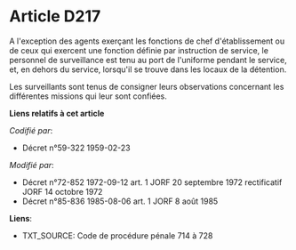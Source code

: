 # Article D217

A l'exception des agents exerçant les fonctions de chef d'établissement ou de ceux qui exercent une fonction définie par
instruction de service, le personnel de surveillance est tenu au port de l'uniforme pendant le service, et, en dehors du
service, lorsqu'il se trouve dans les locaux de la détention.

Les surveillants sont tenus de consigner leurs observations concernant les différentes missions qui leur sont confiées.

**Liens relatifs à cet article**

_Codifié par_:

  - Décret n°59-322 1959-02-23

_Modifié par_:

  - Décret n°72-852 1972-09-12 art. 1 JORF 20 septembre 1972 rectificatif JORF 14 octobre 1972
  - Décret n°85-836 1985-08-06 art. 1 JORF 8 août 1985

**Liens**:

  - TXT_SOURCE: Code de procédure pénale 714 à 728
